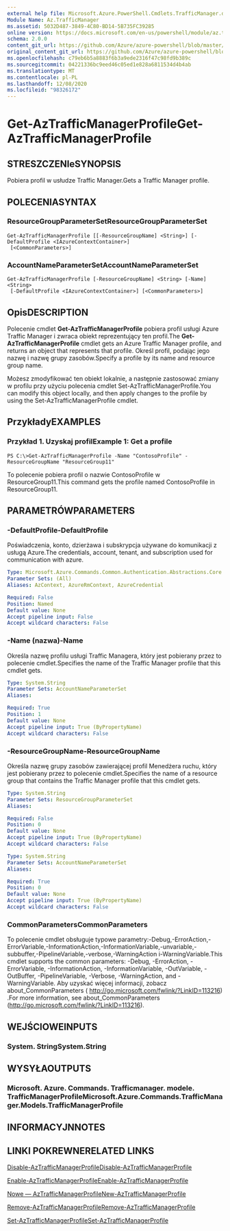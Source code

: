 ```yaml
---
external help file: Microsoft.Azure.PowerShell.Cmdlets.TrafficManager.dll-Help.xml
Module Name: Az.TrafficManager
ms.assetid: 5032D487-3849-4C80-BD14-5B735FC39285
online version: https://docs.microsoft.com/en-us/powershell/module/az.trafficmanager/get-aztrafficmanagerprofile
schema: 2.0.0
content_git_url: https://github.com/Azure/azure-powershell/blob/master/src/TrafficManager/TrafficManager/help/Get-AzTrafficManagerProfile.md
original_content_git_url: https://github.com/Azure/azure-powershell/blob/master/src/TrafficManager/TrafficManager/help/Get-AzTrafficManagerProfile.md
ms.openlocfilehash: c79eb6b5a8883f6b3a9ede2316f47c98fd9b389c
ms.sourcegitcommit: 04221336bc9eed46c05ed1e828a6811534d4b4ab
ms.translationtype: MT
ms.contentlocale: pl-PL
ms.lasthandoff: 12/08/2020
ms.locfileid: "98326172"
---
```

# <span data-ttu-id="7ba90-101">Get-AzTrafficManagerProfile</span><span class="sxs-lookup"><span data-stu-id="7ba90-101">Get-AzTrafficManagerProfile</span></span>

## <span data-ttu-id="7ba90-102">STRESZCZENIe</span><span class="sxs-lookup"><span data-stu-id="7ba90-102">SYNOPSIS</span></span>
<span data-ttu-id="7ba90-103">Pobiera profil w usłudze Traffic Manager.</span><span class="sxs-lookup"><span data-stu-id="7ba90-103">Gets a Traffic Manager profile.</span></span>

## <span data-ttu-id="7ba90-104">POLECENIA</span><span class="sxs-lookup"><span data-stu-id="7ba90-104">SYNTAX</span></span>

### <span data-ttu-id="7ba90-105">ResourceGroupParameterSet</span><span class="sxs-lookup"><span data-stu-id="7ba90-105">ResourceGroupParameterSet</span></span>
```
Get-AzTrafficManagerProfile [[-ResourceGroupName] <String>] [-DefaultProfile <IAzureContextContainer>]
 [<CommonParameters>]
```

### <span data-ttu-id="7ba90-106">AccountNameParameterSet</span><span class="sxs-lookup"><span data-stu-id="7ba90-106">AccountNameParameterSet</span></span>
```
Get-AzTrafficManagerProfile [-ResourceGroupName] <String> [-Name] <String>
 [-DefaultProfile <IAzureContextContainer>] [<CommonParameters>]
```

## <span data-ttu-id="7ba90-107">Opis</span><span class="sxs-lookup"><span data-stu-id="7ba90-107">DESCRIPTION</span></span>
<span data-ttu-id="7ba90-108">Polecenie cmdlet **Get-AzTrafficManagerProfile** pobiera profil usługi Azure Traffic Manager i zwraca obiekt reprezentujący ten profil.</span><span class="sxs-lookup"><span data-stu-id="7ba90-108">The **Get-AzTrafficManagerProfile** cmdlet gets an Azure Traffic Manager profile, and returns an object that represents that profile.</span></span>
<span data-ttu-id="7ba90-109">Określ profil, podając jego nazwę i nazwę grupy zasobów.</span><span class="sxs-lookup"><span data-stu-id="7ba90-109">Specify a profile by its name and resource group name.</span></span>

<span data-ttu-id="7ba90-110">Możesz zmodyfikować ten obiekt lokalnie, a następnie zastosować zmiany w profilu przy użyciu polecenia cmdlet Set-AzTrafficManagerProfile.</span><span class="sxs-lookup"><span data-stu-id="7ba90-110">You can modify this object locally, and then apply changes to the profile by using the Set-AzTrafficManagerProfile cmdlet.</span></span>

## <span data-ttu-id="7ba90-111">Przykłady</span><span class="sxs-lookup"><span data-stu-id="7ba90-111">EXAMPLES</span></span>

### <span data-ttu-id="7ba90-112">Przykład 1. Uzyskaj profil</span><span class="sxs-lookup"><span data-stu-id="7ba90-112">Example 1: Get a profile</span></span>
```
PS C:\>Get-AzTrafficManagerProfile -Name "ContosoProfile" -ResourceGroupName "ResourceGroup11"
```

<span data-ttu-id="7ba90-113">To polecenie pobiera profil o nazwie ContosoProfile w ResourceGroup11.</span><span class="sxs-lookup"><span data-stu-id="7ba90-113">This command gets the profile named ContosoProfile in ResourceGroup11.</span></span>

## <span data-ttu-id="7ba90-114">PARAMETRÓW</span><span class="sxs-lookup"><span data-stu-id="7ba90-114">PARAMETERS</span></span>

### <span data-ttu-id="7ba90-115">-DefaultProfile</span><span class="sxs-lookup"><span data-stu-id="7ba90-115">-DefaultProfile</span></span>
<span data-ttu-id="7ba90-116">Poświadczenia, konto, dzierżawa i subskrypcja używane do komunikacji z usługą Azure.</span><span class="sxs-lookup"><span data-stu-id="7ba90-116">The credentials, account, tenant, and subscription used for communication with azure.</span></span>

```yaml
Type: Microsoft.Azure.Commands.Common.Authentication.Abstractions.Core.IAzureContextContainer
Parameter Sets: (All)
Aliases: AzContext, AzureRmContext, AzureCredential

Required: False
Position: Named
Default value: None
Accept pipeline input: False
Accept wildcard characters: False
```

### <span data-ttu-id="7ba90-117">-Name (nazwa)</span><span class="sxs-lookup"><span data-stu-id="7ba90-117">-Name</span></span>
<span data-ttu-id="7ba90-118">Określa nazwę profilu usługi Traffic Managera, który jest pobierany przez to polecenie cmdlet.</span><span class="sxs-lookup"><span data-stu-id="7ba90-118">Specifies the name of the Traffic Manager profile that this cmdlet gets.</span></span>

```yaml
Type: System.String
Parameter Sets: AccountNameParameterSet
Aliases:

Required: True
Position: 1
Default value: None
Accept pipeline input: True (ByPropertyName)
Accept wildcard characters: False
```

### <span data-ttu-id="7ba90-119">-ResourceGroupName</span><span class="sxs-lookup"><span data-stu-id="7ba90-119">-ResourceGroupName</span></span>
<span data-ttu-id="7ba90-120">Określa nazwę grupy zasobów zawierającej profil Menedżera ruchu, który jest pobierany przez to polecenie cmdlet.</span><span class="sxs-lookup"><span data-stu-id="7ba90-120">Specifies the name of a resource group that contains the Traffic Manager profile that this cmdlet gets.</span></span>

```yaml
Type: System.String
Parameter Sets: ResourceGroupParameterSet
Aliases:

Required: False
Position: 0
Default value: None
Accept pipeline input: True (ByPropertyName)
Accept wildcard characters: False
```

```yaml
Type: System.String
Parameter Sets: AccountNameParameterSet
Aliases:

Required: True
Position: 0
Default value: None
Accept pipeline input: True (ByPropertyName)
Accept wildcard characters: False
```

### <span data-ttu-id="7ba90-121">CommonParameters</span><span class="sxs-lookup"><span data-stu-id="7ba90-121">CommonParameters</span></span>
<span data-ttu-id="7ba90-122">To polecenie cmdlet obsługuje typowe parametry:-Debug,-ErrorAction,-ErrorVariable,-InformationAction,-InformationVariable,-unvariable,-subbuffer,-PipelineVariable,-verbose,-WarningAction i-WarningVariable.</span><span class="sxs-lookup"><span data-stu-id="7ba90-122">This cmdlet supports the common parameters: -Debug, -ErrorAction, -ErrorVariable, -InformationAction, -InformationVariable, -OutVariable, -OutBuffer, -PipelineVariable, -Verbose, -WarningAction, and -WarningVariable.</span></span> <span data-ttu-id="7ba90-123">Aby uzyskać więcej informacji, zobacz about_CommonParameters ( http://go.microsoft.com/fwlink/?LinkID=113216) .</span><span class="sxs-lookup"><span data-stu-id="7ba90-123">For more information, see about_CommonParameters (http://go.microsoft.com/fwlink/?LinkID=113216).</span></span>

## <span data-ttu-id="7ba90-124">WEJŚCIOWE</span><span class="sxs-lookup"><span data-stu-id="7ba90-124">INPUTS</span></span>

### <span data-ttu-id="7ba90-125">System. String</span><span class="sxs-lookup"><span data-stu-id="7ba90-125">System.String</span></span>

## <span data-ttu-id="7ba90-126">WYSYŁA</span><span class="sxs-lookup"><span data-stu-id="7ba90-126">OUTPUTS</span></span>

### <span data-ttu-id="7ba90-127">Microsoft. Azure. Commands. Trafficmanager. modele. TrafficManagerProfile</span><span class="sxs-lookup"><span data-stu-id="7ba90-127">Microsoft.Azure.Commands.TrafficManager.Models.TrafficManagerProfile</span></span>

## <span data-ttu-id="7ba90-128">INFORMACYJN</span><span class="sxs-lookup"><span data-stu-id="7ba90-128">NOTES</span></span>

## <span data-ttu-id="7ba90-129">LINKI POKREWNE</span><span class="sxs-lookup"><span data-stu-id="7ba90-129">RELATED LINKS</span></span>

[<span data-ttu-id="7ba90-130">Disable-AzTrafficManagerProfile</span><span class="sxs-lookup"><span data-stu-id="7ba90-130">Disable-AzTrafficManagerProfile</span></span>](./Disable-AzTrafficManagerProfile.md)

[<span data-ttu-id="7ba90-131">Enable-AzTrafficManagerProfile</span><span class="sxs-lookup"><span data-stu-id="7ba90-131">Enable-AzTrafficManagerProfile</span></span>](./Enable-AzTrafficManagerProfile.md)

[<span data-ttu-id="7ba90-132">Nowe — AzTrafficManagerProfile</span><span class="sxs-lookup"><span data-stu-id="7ba90-132">New-AzTrafficManagerProfile</span></span>](./New-AzTrafficManagerProfile.md)

[<span data-ttu-id="7ba90-133">Remove-AzTrafficManagerProfile</span><span class="sxs-lookup"><span data-stu-id="7ba90-133">Remove-AzTrafficManagerProfile</span></span>](./Remove-AzTrafficManagerProfile.md)

[<span data-ttu-id="7ba90-134">Set-AzTrafficManagerProfile</span><span class="sxs-lookup"><span data-stu-id="7ba90-134">Set-AzTrafficManagerProfile</span></span>](./Set-AzTrafficManagerProfile.md)


